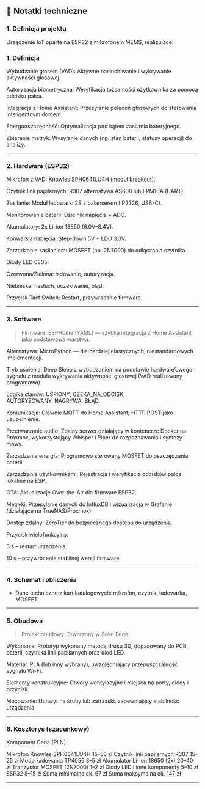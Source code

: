 ## 📝 Notatki techniczne

### 1. Definicja projektu

Urządzenie IoT oparte na ESP32 z mikrofonem MEMS, realizujące:

### 1. Definicja

Wybudzanie głosem (VAD): Aktywne nasłuchiwanie i wykrywanie aktywności głosowej.

Autoryzacja biometryczna: Weryfikacja tożsamości użytkownika za pomocą odcisku palca.

Integracja z Home Assistant: Przesyłanie poleceń głosowych do sterowania inteligentnym domem.

Energooszczędność: Optymalizacja pod kątem zasilania bateryjnego.

Zbieranie metryk: Wysyłanie danych (np. stan baterii, statusy operacji) do analizy.

---

### 2. Hardware (ESP32)

Mikrofon z VAD: Knowles SPH0641LU4H (moduł breakout).

Czytnik linii papilarnych: R307 alternatywa AS608 lub FPM10A (UART).

Zasilanie: Moduł ładowarki 2S z balanserem (IP2326, USB-C).

Monitorowanie baterii: Dzielnik napięcia + ADC.

Akumulatory: 2x Li-ion 18650 (6.0V–8.4V).

Konwersja napięcia: Step-down 5V + LDO 3.3V.

Zarządzanie zasilaniem: MOSFET (np. 2N7000) do odłączania czytnika.

Diody LED 0805:

Czerwona/Zielona: ładowanie, autoryzacja.

Niebieska: nasłuch, oczekiwanie, błąd.

Przycisk Tact Switch: Restart, przywracanie firmware.

---

### 3. Software

> Firmware: ESPHome (YAML) — szybka integracja z Home Assistant jako podstawowa warstwa.

Alternatywa: MicroPython — dla bardziej elastycznych, niestandardowych implementacji.

Tryb uśpienia: Deep Sleep z wybudzaniem na podstawie hardware’owego sygnału z modułu wykrywania aktywności głosowej (VAD realizowany programowo).

Logika stanów: UŚPIONY, CZEKA_NA_ODCISK, AUTORYZOWANY_NAGRYWA, BŁĄD.

Komunikacja: Głównie MQTT do Home Assistant; HTTP POST jako uzupełnienie.

Przetwarzanie audio: Zdalny serwer działający w kontenerze Docker na Proxmox, wykorzystujący Whisper i Piper do rozpoznawania i syntezy mowy.

Zarządzanie energią: Programowo sterowany MOSFET do oszczędzania baterii.

Zarządzanie użytkownikami: Rejestracja i weryfikacja odcisków palca lokalnie na ESP.

OTA: Aktualizacje Over-the-Air dla firmware ESP32.

Metryki: Przesyłanie danych do InfluxDB i wizualizacja w Grafanie (działające na TrueNAS/Proxmox).

Dostęp zdalny: ZeroTier do bezpiecznego dostępu do urządzenia.

Przycisk wielofunkcyjny:

3 s – restart urządzenia.

10 s – przywrócenie stabilnej wersji firmware.

---

### 4. Schemat i obliczenia

- Dane techniczne z kart katalogowych: mikrofon, czytnik, ładowarka, MOSFET.

---

### 5. Obudowa

> Projekt obudowy: Stworzony w Solid Edge.

Wykonanie: Prototyp wykonany metodą druku 3D, dopasowany do PCB, baterii, czytnika linii papilarnych oraz diod LED.

Materiał: PLA (lub inny wybrany), uwzględniający przepuszczalność sygnału Wi-Fi.

Elementy konstrukcyjne: Otwory wentylacyjne i miejsca na porty, diody i przycisk.

Mocowanie: Uchwyt na śruby lub zatrzaski, zapewniający stabilność urządzenia.

---

### 6. Kosztorys (szacunkowy)

Komponent	Cena (PLN)

Mikrofon Knowles SPH0641LU4H	15–50 zł
Czytnik linii papilarnych R307	15–25 zł
Moduł ładowania TP4056	3–5 zł
Akumulator Li-ion 18650 (2x)	20–40 zł
Tranzystor MOSFET (2N7000)	1–2 zł
Diody LED i inne komponenty	5–10 zł
ESP32	8–15 zł
Suma minimalna	ok. 67 zł
Suma maksymalna	ok. 147 zł

---

